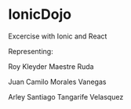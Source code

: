 # IonicDojo
Excercise with Ionic and React

Representing:

Roy Kleyder Maestre Ruda

Juan Camilo Morales Vanegas

Arley Santiago Tangarife Velasquez
